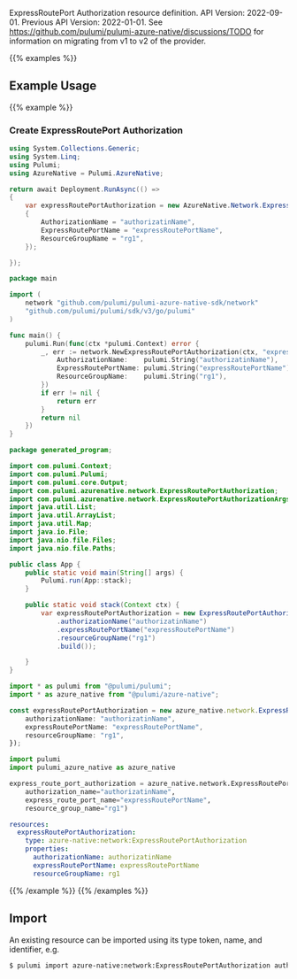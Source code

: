 ExpressRoutePort Authorization resource definition.
API Version: 2022-09-01.
Previous API Version: 2022-01-01. See https://github.com/pulumi/pulumi-azure-native/discussions/TODO for information on migrating from v1 to v2 of the provider.

{{% examples %}}
## Example Usage
{{% example %}}
### Create ExpressRoutePort Authorization
```csharp
using System.Collections.Generic;
using System.Linq;
using Pulumi;
using AzureNative = Pulumi.AzureNative;

return await Deployment.RunAsync(() => 
{
    var expressRoutePortAuthorization = new AzureNative.Network.ExpressRoutePortAuthorization("expressRoutePortAuthorization", new()
    {
        AuthorizationName = "authorizatinName",
        ExpressRoutePortName = "expressRoutePortName",
        ResourceGroupName = "rg1",
    });

});


```

```go
package main

import (
	network "github.com/pulumi/pulumi-azure-native-sdk/network"
	"github.com/pulumi/pulumi/sdk/v3/go/pulumi"
)

func main() {
	pulumi.Run(func(ctx *pulumi.Context) error {
		_, err := network.NewExpressRoutePortAuthorization(ctx, "expressRoutePortAuthorization", &network.ExpressRoutePortAuthorizationArgs{
			AuthorizationName:    pulumi.String("authorizatinName"),
			ExpressRoutePortName: pulumi.String("expressRoutePortName"),
			ResourceGroupName:    pulumi.String("rg1"),
		})
		if err != nil {
			return err
		}
		return nil
	})
}

```

```java
package generated_program;

import com.pulumi.Context;
import com.pulumi.Pulumi;
import com.pulumi.core.Output;
import com.pulumi.azurenative.network.ExpressRoutePortAuthorization;
import com.pulumi.azurenative.network.ExpressRoutePortAuthorizationArgs;
import java.util.List;
import java.util.ArrayList;
import java.util.Map;
import java.io.File;
import java.nio.file.Files;
import java.nio.file.Paths;

public class App {
    public static void main(String[] args) {
        Pulumi.run(App::stack);
    }

    public static void stack(Context ctx) {
        var expressRoutePortAuthorization = new ExpressRoutePortAuthorization("expressRoutePortAuthorization", ExpressRoutePortAuthorizationArgs.builder()        
            .authorizationName("authorizatinName")
            .expressRoutePortName("expressRoutePortName")
            .resourceGroupName("rg1")
            .build());

    }
}

```

```typescript
import * as pulumi from "@pulumi/pulumi";
import * as azure_native from "@pulumi/azure-native";

const expressRoutePortAuthorization = new azure_native.network.ExpressRoutePortAuthorization("expressRoutePortAuthorization", {
    authorizationName: "authorizatinName",
    expressRoutePortName: "expressRoutePortName",
    resourceGroupName: "rg1",
});

```

```python
import pulumi
import pulumi_azure_native as azure_native

express_route_port_authorization = azure_native.network.ExpressRoutePortAuthorization("expressRoutePortAuthorization",
    authorization_name="authorizatinName",
    express_route_port_name="expressRoutePortName",
    resource_group_name="rg1")

```

```yaml
resources:
  expressRoutePortAuthorization:
    type: azure-native:network:ExpressRoutePortAuthorization
    properties:
      authorizationName: authorizatinName
      expressRoutePortName: expressRoutePortName
      resourceGroupName: rg1

```

{{% /example %}}
{{% /examples %}}

## Import

An existing resource can be imported using its type token, name, and identifier, e.g.

```sh
$ pulumi import azure-native:network:ExpressRoutePortAuthorization authorizationName /subscriptions/subid/resourceGroups/rg1/providers/Microsoft.Network/ExpressRoutePorts/expressRoutePortName/authorizations/authorizationName 
```
